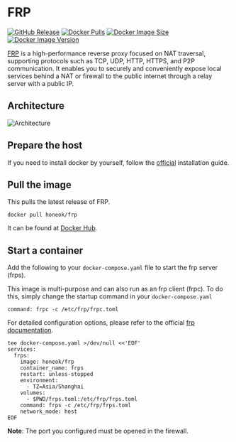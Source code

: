 # FRP

[![GitHub Release](https://img.shields.io/github/v/tag/fatedier/frp.svg?style=flat-square&label=release&logo=github&color=brightgreen)](https://github.com/fatedier/frp/releases)
[![Docker Pulls](https://img.shields.io/docker/pulls/honeok/frp.svg?style=flat-square&logo=docker&color=brightgreen)](https://hub.docker.com/r/honeok/frp)
[![Docker Image Size](https://img.shields.io/docker/image-size/honeok/frp.svg?style=flat-square&logo=docker&color=brightgreen)](https://hub.docker.com/r/honeok/frp)
[![Docker Image Version](https://img.shields.io/docker/v/honeok/frp.svg?style=flat-square&logo=docker&color=brightgreen)](https://hub.docker.com/r/honeok/frp)

[FRP][1] is a high-performance reverse proxy focused on NAT traversal, supporting protocols such as TCP, UDP, HTTP, HTTPS, and P2P communication. It enables you to securely and conveniently expose local services behind a NAT or firewall to the public internet through a relay server with a public IP.

## Architecture

![Architecture](https://github.com/fatedier/frp/raw/master/doc/pic/architecture.png)

## Prepare the host

If you need to install docker by yourself, follow the [official][2] installation guide.

## Pull the image

This pulls the latest release of FRP.

```shell
docker pull honeok/frp
```

It can be found at [Docker Hub][3].

## Start a container

Add the following to your `docker-compose.yaml` file to start the frp server (frps).

This image is multi-purpose and can also run as an frp client (frpc). To do this, simply change the startup command in your `docker-compose.yaml`

`command: frpc -c /etc/frp/frpc.toml`

For detailed configuration options, please refer to the official [frp documentation][4].

```shell
tee docker-compose.yaml >/dev/null <<'EOF'
services:
  frps:
    image: honeok/frp
    container_name: frps
    restart: unless-stopped
    environment:
      - TZ=Asia/Shanghai
    volumes:
      - $PWD/frps.toml:/etc/frp/frps.toml
    command: frps -c /etc/frp/frps.toml
    network_mode: host
EOF
```

**Note**: The port you configured must be opened in the firewall.

[1]: https://gofrp.org
[2]: https://docs.docker.com/install
[3]: https://hub.docker.com/r/honeok/frp
[4]: https://github.com/fatedier/frp
